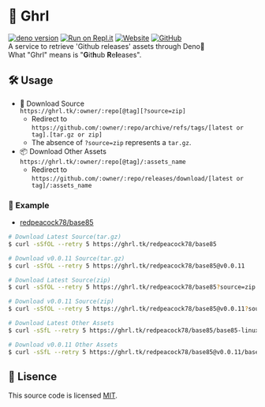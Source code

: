 # 🦕 Ghrl
[![deno version](https://img.shields.io/badge/deno-^1.16.0-lightgrey?logo=deno)](https://github.com/denoland/deno) [![Run on Repl.it](https://repl.it/badge/github/redpeacock78/ghrl)](https://repl.it/) [![Website](https://img.shields.io/website?down_color=red&down_message=down&up_color=green&up_message=up&url=https%3A%2F%2Fwww.ghrl.tk)](https://ghrl.tk/) [![GitHub](https://img.shields.io/github/license/redpeacock78/ghrl)](https://github.com/redpeacock78/ghrl/blob/master/LICENSE)  
A service to retrieve 'Github releases' assets through Deno🦕  
What "Ghrl" means is "**G**it**h**ub **R**e**l**eases".

## 🛠 Usage
- 📜 Download Source  
  `https://ghrl.tk/:owner/:repo[@tag][?source=zip]`  
  - Redirect to `https://github.com/:owner/:repo/archive/refs/tags/[latest or tag].[tar.gz or zip]`
  - The absence of `?source=zip` represents a `tar.gz`.
- 📦 Download Other Assets  
  `https://ghrl.tk/:owner/:repo[@tag]/:assets_name`  
  - Redirect to `https://github.com/:owner/:repo/releases/download/[latest or tag]/:assets_name`

### 📄 Example
- [redpeacock78/base85](https://github.com/redpeacock78/base85)  

```bash
# Download Latest Source(tar.gz)
$ curl -sSfOL --retry 5 https://ghrl.tk/redpeacock78/base85

# Download v0.0.11 Source(tar.gz)
$ curl -sSfOL --retry 5 https://ghrl.tk/redpeacock78/base85@v0.0.11

# Download Latest Source(zip)
$ curl -sSfOL --retry 5 https://ghrl.tk/redpeacock78/base85?source=zip

# Download v0.0.11 Source(zip)
$ curl -sSfOL --retry 5 https://ghrl.tk/redpeacock78/base85@v0.0.11?source=zip

# Download Latest Other Assets
$ curl -sSfL --retry 5 https://ghrl.tk/redpeacock78/base85/base85-linux-x86 -o base85-linux-x86

# Download v0.0.11 Other Assets
$ curl -sSfL --retry 5 https://ghrl.tk/redpeacock78/base85@v0.0.11/base85-linux-x86 -o base85-linux-x86
```

## 🥝 Lisence
This source code is licensed [MIT](https://github.com/redpeacock78/ghrl/blob/master/LICENSE).